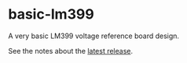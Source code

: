 # basic-lm399
A very basic LM399 voltage reference board design.

See the notes about the [latest release](kicad/releases/v1/README.md).
